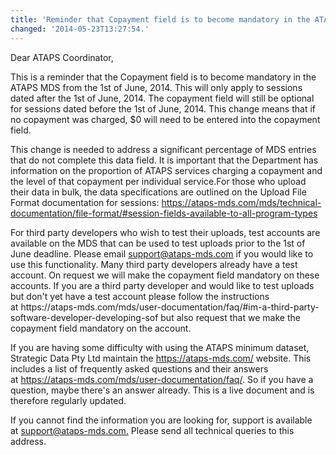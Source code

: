 ```yaml
---
title: 'Reminder that Copayment field is to become mandatory in the ATAPS MDS'
changed: '2014-05-23T13:27:54.'
---
```


<p>Dear ATAPS Coordinator,</p>
<p>This is a reminder that the Copayment field is to become mandatory in the ATAPS MDS from the 1st of June, 2014. This will only apply to sessions dated after the 1st of June, 2014. The copayment field will still be optional for sessions dated before the 1st of June, 2014. This change means that if no copayment was charged, $0 will need to be entered into the copayment field.</p>
<p>This change is needed to address a significant percentage of MDS entries that do not complete this data field. It is important that the Department has information on the proportion of ATAPS services charging a copayment and the level of that copayment per individual service.For those who upload their data in bulk, the data specifications are outlined on the Upload File Format documentation for sessions: <a href="../../technical-documentation/file-format/index.html#session-fields-available-to-all-program-types" target="_top">https://ataps-mds.com/mds/technical-documentation/file-format/#session-fields-available-to-all-program-types</a></p>
<p>For third party developers who wish to test their uploads, test accounts are available on the MDS that can be used to test uploads prior to the 1st of June deadline. Please email <a href="mailto:support@ataps-mds.com">support@ataps-mds.com</a> if you would like to use this functionality. Many third party developers already have a test account. On request we will make the copayment field mandatory on these accounts. If you are a third party developer and would like to test uploads but don't yet have a test account please follow the instructions at https://ataps-mds.com/mds/user-documentation/faq/#im-a-third-party-software-developer-developing-sof but also request that we make the copayment field mandatory on the account.</p>
<p>If you are having some difficulty with using the ATAPS minimum dataset, Strategic Data Pty Ltd maintain the <a href="../../../index.html" target="_top">https://ataps-mds.com/</a> website. This includes a list of frequently asked questions and their answers at <a href="../../user-documentation/faq/index.html" target="_top">https://ataps-mds.com/mds/user-documentation/faq/</a>. So if you have a question, maybe there's an answer already. This is a live document and is therefore regularly updated.</p>
<p>If you cannot find the information you are looking for, support is available at <a href="mailto:support@ataps-mds.com.">support@ataps-mds.com.</a> Please send all technical queries to this address.</p>
